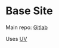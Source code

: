 # Base Site

Main repo: [Gitlab](https://gitlab.jmj30yt.xyz/jmj30/)

Uses [UV](https://github.com/astral-sh/uv)
